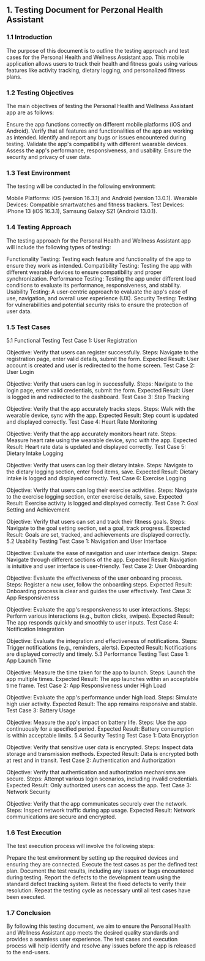 ## 1. Testing Document for Perzonal Health Assistant

### 1.1 Introduction

The purpose of this document is to outline the testing approach and test cases for the Personal Health and Wellness Assistant app. This mobile application allows users to track their health and fitness goals using various features like activity tracking, dietary logging, and personalized fitness plans.

### 1.2 Testing Objectives

The main objectives of testing the Personal Health and Wellness Assistant app are as follows:

Ensure the app functions correctly on different mobile platforms (iOS and Android).
Verify that all features and functionalities of the app are working as intended.
Identify and report any bugs or issues encountered during testing.
Validate the app's compatibility with different wearable devices.
Assess the app's performance, responsiveness, and usability.
Ensure the security and privacy of user data.

### 1.3 Test Environment

The testing will be conducted in the following environment:

Mobile Platforms: iOS (version 16.3.1) and Android (version 13.0.1).
Wearable Devices: Compatible smartwatches and fitness trackers.
Test Devices: iPhone 13 (iOS 16.3.1), Samsung Galaxy S21 (Android 13.0.1).

### 1.4 Testing Approach

The testing approach for the Personal Health and Wellness Assistant app will include the following types of testing:

Functionality Testing: Testing each feature and functionality of the app to ensure they work as intended.
Compatibility Testing: Testing the app with different wearable devices to ensure compatibility and proper synchronization.
Performance Testing: Testing the app under different load conditions to evaluate its performance, responsiveness, and stability.
Usability Testing: A user-centric approach to evaluate the app's ease of use, navigation, and overall user experience (UX).
Security Testing: Testing for vulnerabilities and potential security risks to ensure the protection of user data.

### 1.5 Test Cases

5.1 Functional Testing
Test Case 1: User Registration

Objective: Verify that users can register successfully.
Steps: Navigate to the registration page, enter valid details, submit the form.
Expected Result: User account is created and user is redirected to the home screen.
Test Case 2: User Login

Objective: Verify that users can log in successfully.
Steps: Navigate to the login page, enter valid credentials, submit the form.
Expected Result: User is logged in and redirected to the dashboard.
Test Case 3: Step Tracking

Objective: Verify that the app accurately tracks steps.
Steps: Walk with the wearable device, sync with the app.
Expected Result: Step count is updated and displayed correctly.
Test Case 4: Heart Rate Monitoring

Objective: Verify that the app accurately monitors heart rate.
Steps: Measure heart rate using the wearable device, sync with the app.
Expected Result: Heart rate data is updated and displayed correctly.
Test Case 5: Dietary Intake Logging

Objective: Verify that users can log their dietary intake.
Steps: Navigate to the dietary logging section, enter food items, save.
Expected Result: Dietary intake is logged and displayed correctly.
Test Case 6: Exercise Logging

Objective: Verify that users can log their exercise activities.
Steps: Navigate to the exercise logging section, enter exercise details, save.
Expected Result: Exercise activity is logged and displayed correctly.
Test Case 7: Goal Setting and Achievement

Objective: Verify that users can set and track their fitness goals.
Steps: Navigate to the goal setting section, set a goal, track progress.
Expected Result: Goals are set, tracked, and achievements are displayed correctly.
5.2 Usability Testing
Test Case 1: Navigation and User Interface

Objective: Evaluate the ease of navigation and user interface design.
Steps: Navigate through different sections of the app.
Expected Result: Navigation is intuitive and user interface is user-friendly.
Test Case 2: User Onboarding

Objective: Evaluate the effectiveness of the user onboarding process.
Steps: Register a new user, follow the onboarding steps.
Expected Result: Onboarding process is clear and guides the user effectively.
Test Case 3: App Responsiveness

Objective: Evaluate the app's responsiveness to user interactions.
Steps: Perform various interactions (e.g., button clicks, swipes).
Expected Result: The app responds quickly and smoothly to user inputs.
Test Case 4: Notification Integration

Objective: Evaluate the integration and effectiveness of notifications.
Steps: Trigger notifications (e.g., reminders, alerts).
Expected Result: Notifications are displayed correctly and timely.
5.3 Performance Testing
Test Case 1: App Launch Time

Objective: Measure the time taken for the app to launch.
Steps: Launch the app multiple times.
Expected Result: The app launches within an acceptable time frame.
Test Case 2: App Responsiveness under High Load

Objective: Evaluate the app's performance under high load.
Steps: Simulate high user activity.
Expected Result: The app remains responsive and stable.
Test Case 3: Battery Usage

Objective: Measure the app's impact on battery life.
Steps: Use the app continuously for a specified period.
Expected Result: Battery consumption is within acceptable limits.
5.4 Security Testing
Test Case 1: Data Encryption

Objective: Verify that sensitive user data is encrypted.
Steps: Inspect data storage and transmission methods.
Expected Result: Data is encrypted both at rest and in transit.
Test Case 2: Authentication and Authorization

Objective: Verify that authentication and authorization mechanisms are secure.
Steps: Attempt various login scenarios, including invalid credentials.
Expected Result: Only authorized users can access the app.
Test Case 3: Network Security

Objective: Verify that the app communicates securely over the network.
Steps: Inspect network traffic during app usage.
Expected Result: Network communications are secure and encrypted.

### 1.6 Test Execution

The test execution process will involve the following steps:

Prepare the test environment by setting up the required devices and ensuring they are connected.
Execute the test cases as per the defined test plan.
Document the test results, including any issues or bugs encountered during testing.
Report the defects to the development team using the standard defect tracking system.
Retest the fixed defects to verify their resolution.
Repeat the testing cycle as necessary until all test cases have been executed.

### 1.7 Conclusion

By following this testing document, we aim to ensure the Personal Health and Wellness Assistant app meets the desired quality standards and provides a seamless user experience. The test cases and execution process will help identify and resolve any issues before the app is released to the end-users.
